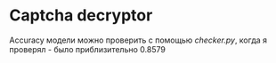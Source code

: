 # Captcha decryptor

Accuracy модели можно проверить с помощью *checker.py*, когда я проверял - было приблизительно 0.8579
